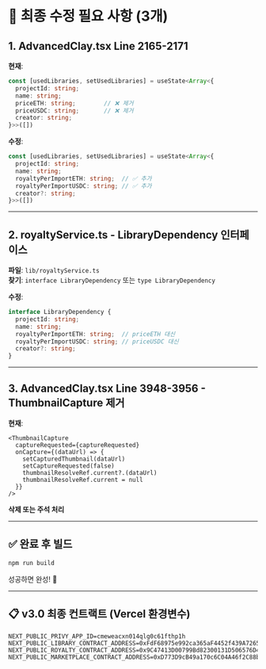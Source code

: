 # 🔧 최종 수정 필요 사항 (3개)

## 1. AdvancedClay.tsx Line 2165-2171

**현재**:
```typescript
const [usedLibraries, setUsedLibraries] = useState<Array<{
  projectId: string;
  name: string;
  priceETH: string;        // ❌ 제거
  priceUSDC: string;       // ❌ 제거
  creator: string;
}>>([])
```

**수정**:
```typescript
const [usedLibraries, setUsedLibraries] = useState<Array<{
  projectId: string;
  name: string;
  royaltyPerImportETH: string;  // ✅ 추가
  royaltyPerImportUSDC: string; // ✅ 추가
  creator?: string;
}>>([])
```

---

## 2. royaltyService.ts - LibraryDependency 인터페이스

**파일**: `lib/royaltyService.ts`  
**찾기**: `interface LibraryDependency` 또는 `type LibraryDependency`

**수정**:
```typescript
interface LibraryDependency {
  projectId: string;
  name: string;
  royaltyPerImportETH: string;  // priceETH 대신
  royaltyPerImportUSDC: string; // priceUSDC 대신
  creator?: string;
}
```

---

## 3. AdvancedClay.tsx Line 3948-3956 - ThumbnailCapture 제거

**현재**:
```tsx
<ThumbnailCapture 
  captureRequested={captureRequested}
  onCapture={(dataUrl) => {
    setCapturedThumbnail(dataUrl)
    setCaptureRequested(false)
    thumbnailResolveRef.current?.(dataUrl)
    thumbnailResolveRef.current = null
  }}
/>
```

**삭제 또는 주석 처리**

---

## ✅ 완료 후 빌드

```bash
npm run build
```

성공하면 완성! 🚀

---

## 📋 v3.0 최종 컨트랙트 (Vercel 환경변수)

```
NEXT_PUBLIC_PRIVY_APP_ID=cmeweacxn014qlg0c61fthp1h
NEXT_PUBLIC_LIBRARY_CONTRACT_ADDRESS=0xFdF68975e992ca365aF4452f439A726522156Fb2
NEXT_PUBLIC_ROYALTY_CONTRACT_ADDRESS=0x9C47413D00799Bd82300131D506576D491EAAf90
NEXT_PUBLIC_MARKETPLACE_CONTRACT_ADDRESS=0xD773D9cB49a170c6C04A46f2C88b343664035511
```

